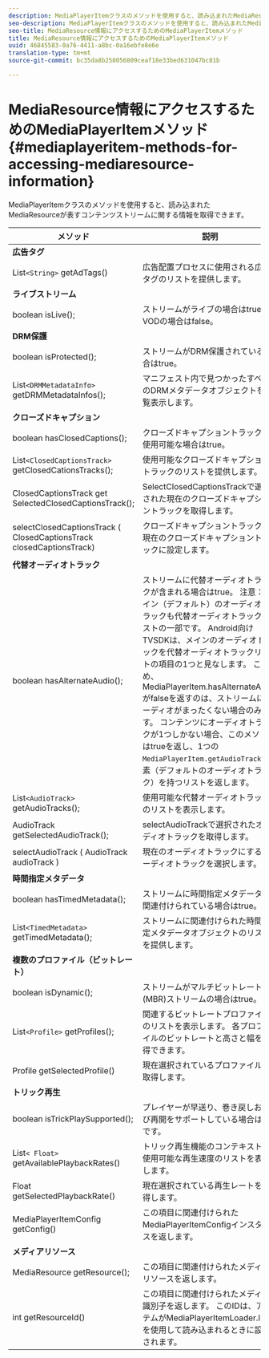 ```yaml
---
description: MediaPlayerItemクラスのメソッドを使用すると、読み込まれたMediaResourceが表すコンテンツストリームに関する情報を取得できます。
seo-description: MediaPlayerItemクラスのメソッドを使用すると、読み込まれたMediaResourceが表すコンテンツストリームに関する情報を取得できます。
seo-title: MediaResource情報にアクセスするためのMediaPlayerItemメソッド
title: MediaResource情報にアクセスするためのMediaPlayerItemメソッド
uuid: 46845583-0a76-4411-a8bc-0a16ebfe8e6e
translation-type: tm+mt
source-git-commit: bc35da8b258056809ceaf18e33bed631047bc81b

---
```



# MediaResource情報にアクセスするためのMediaPlayerItemメソッド {#mediaplayeritem-methods-for-accessing-mediaresource-information}

MediaPlayerItemクラスのメソッドを使用すると、読み込まれたMediaResourceが表すコンテンツストリームに関する情報を取得できます。

| メソッド | 説明 |
|--- |--- |
| **広告タグ** |  |
| List`<String>` getAdTags() | 広告配置プロセスに使用される広告タグのリストを提供します。 |
| **ライブストリーム** |  |
| boolean isLive(); | ストリームがライブの場合はtrue、VODの場合はfalse。 |
| **DRM保護** |  |
| boolean isProtected(); | ストリームがDRM保護されている場合はtrue。 |
| List`<DRMMetadataInfo>` getDRMMetadataInfos(); | マニフェスト内で見つかったすべてのDRMメタデータオブジェクトを一覧表示します。 |
| **クローズドキャプション** |  |
| boolean hasClosedCaptions(); | クローズドキャプショントラックが使用可能な場合はtrue。 |
| List`<ClosedCaptionsTrack>` getClosedCationsTracks(); | 使用可能なクローズドキャプショントラックのリストを提供します。 |
| ClosedCaptionsTrack get SelectedClosedCaptionsTrack(); | SelectClosedCaptionsTrackで選択された現在のクローズドキャプショントラックを取得します。 |
| selectClosedCaptionsTrack ( ClosedCaptionsTrack closedCaptionsTrack) | クローズドキャプショントラックを現在のクローズドキャプショントラックに設定します。 |
| **代替オーディオトラック** |  |
| boolean hasAlternateAudio(); | ストリームに代替オーディオトラックが含まれる場合はtrue。 注意： メイン（デフォルト）のオーディオトラックも代替オーディオトラックリストの一部です。  Android向けTVSDKは、メインのオーディオトラックを代替オーディオトラックリストの項目の1つと見なします。 このため、MediaPlayerItem.hasAlternateAudioがfalseを返すのは、ストリームにオーディオがまったくない場合のみです。 コンテンツにオーディオトラックが1つしかない場合、このメソッドはtrueを返し、1つの `MediaPlayerItem.getAudioTracks` 要素（デフォルトのオーディオトラック）を持つリストを返します。 |
| List`<AudioTrack>` getAudioTracks(); | 使用可能な代替オーディオトラックのリストを表示します。 |
| AudioTrack getSelectedAudioTrack(); | selectAudioTrackで選択されたオーディオトラックを取得します。 |
| selectAudioTrack ( AudioTrack audioTrack ) | 現在のオーディオトラックにするオーディオトラックを選択します。 |
| **時間指定メタデータ** |  |
| boolean hasTimedMetadata(); | ストリームに時間指定メタデータが関連付けられている場合はtrue。 |
| List`<TimedMetadata>` getTimedMetadata(); | ストリームに関連付けられた時間指定メタデータオブジェクトのリストを提供します。 |
| **複数のプロファイル（ビットレート）** |
| boolean isDynamic(); | ストリームがマルチビットレート(MBR)ストリームの場合はtrue。 |
| List`<Profile>` getProfiles(); | 関連するビットレートプロファイルのリストを表示します。 各プロファイルのビットレートと高さと幅を取得できます。 |
| Profile getSelectedProfile() | 現在選択されているプロファイルを取得します。 |
| **トリック再生** |  |
| boolean isTrickPlaySupported(); | プレイヤーが早送り、巻き戻しおよび再開をサポートしている場合はtrueです。 |
| List`< Float>` getAvailablePlaybackRates() | トリック再生機能のコンテキストで使用可能な再生速度のリストを表示します。 |
| Float getSelectedPlaybackRate() | 現在選択されている再生レートを取得します。 |
| MediaPlayerItemConfig getConfig() | この項目に関連付けられたMediaPlayerItemConfigインスタンスを返します。 |
| **メディアリソース** |  |
| MediaResource getResource(); | この項目に関連付けられたメディアリソースを返します。 |
| int getResourceId() | この項目に関連付けられたメディア識別子を返します。 このIDは、アイテムがMediaPlayerItemLoader.loadを使用して読み込まれるときに設定されます。 |